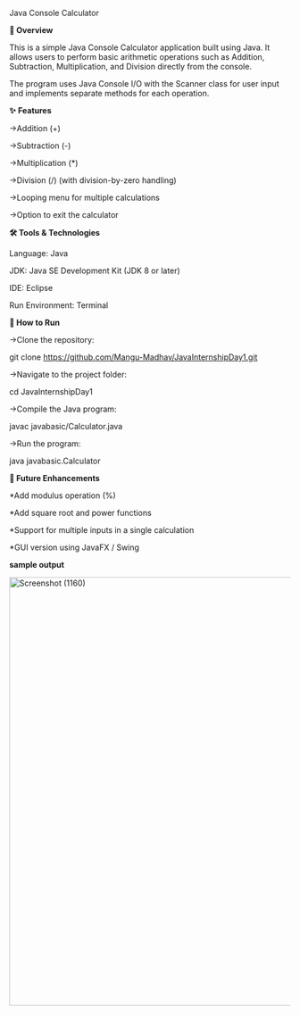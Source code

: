 Java Console Calculator

**📌 Overview**

This is a simple Java Console Calculator application built using Java.
It allows users to perform basic arithmetic operations such as Addition, Subtraction, Multiplication, and Division directly from the console.

The program uses Java Console I/O with the Scanner class for user input and implements separate methods for each operation.


**✨** **Features**

->Addition (+)

->Subtraction (-)

->Multiplication (*)

->Division (/) (with division-by-zero handling)

->Looping menu for multiple calculations

->Option to exit the calculator


**🛠️ Tools & Technologies**

Language: Java

JDK: Java SE Development Kit (JDK 8 or later)

IDE:  Eclipse 

Run Environment: Terminal 


**🚀 How to Run**

->Clone the repository:

git clone https://github.com/Mangu-Madhav/JavaInternshipDay1.git


->Navigate to the project folder:

cd JavaInternshipDay1


->Compile the Java program:

javac javabasic/Calculator.java


->Run the program:

java javabasic.Calculator


**📌 Future Enhancements**

*Add modulus operation (%)

*Add square root and power functions

*Support for multiple inputs in a single calculation

*GUI version using JavaFX / Swing


**sample output**

<img width="1366" height="768" alt="Screenshot (1160)" src="https://github.com/user-attachments/assets/82178c16-47d9-4d16-8a08-b2f1dc38dd9c" />



